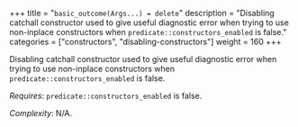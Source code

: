 +++
title = "`basic_outcome(Args...) = delete`"
description = "Disabling catchall constructor used to give useful diagnostic error when trying to use non-inplace constructors when `predicate::constructors_enabled` is false."
categories = ["constructors", "disabling-constructors"]
weight = 160
+++

Disabling catchall constructor used to give useful diagnostic error when trying to use non-inplace constructors when `predicate::constructors_enabled` is false.

*Requires*: `predicate::constructors_enabled` is false.

*Complexity*: N/A.